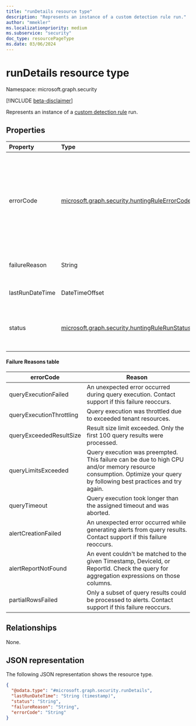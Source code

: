 ```yaml
---
title: "runDetails resource type"
description: "Represents an instance of a custom detection rule run."
author: "mmekler"
ms.localizationpriority: medium
ms.subservice: "security"
doc_type: resourcePageType
ms.date: 03/06/2024
---
```


# runDetails resource type

Namespace: microsoft.graph.security

[!INCLUDE [beta-disclaimer](../../includes/beta-disclaimer.md)]

Represents an instance of a [custom detection rule](../resources/security-detectionrule.md) run.

## Properties
| Property        | Type                                                                                                        | Description                                                                                                                                                                                                                                                                                          |
|:----------------|:------------------------------------------------------------------------------------------------------------|:-----------------------------------------------------------------------------------------------------------------------------------------------------------------------------------------------------------------------------------------------------------------------------------------------------|
| errorCode       | [microsoft.graph.security.huntingRuleErrorCode](../resources/enums-security.md#huntingruleerrorcode-values) | Error code of the most recent run that encountered an error. The possible values are: `queryExecutionFailed`, `queryExecutionThrottling`, `queryExceededResultSize`, `queryLimitsExceeded`, `queryTimeout`, `alertCreationFailed`, `alertReportNotFound`, `partialRowsFailed`, `unknownFutureValue`. |
| failureReason   | String                                                                                                      | Reason for failure when the custom detection last ran and failed. See the table below.                                                                                                                                                                                                                |
| lastRunDateTime | DateTimeOffset                                                                                              | Timestamp when the custom detection was last run.                                                                                                                                                                                                                                                    |
| status          | [microsoft.graph.security.huntingRuleRunStatus](../resources/enums-security.md#huntingrulerunstatus-values) | Status of custom detection when it was last run. The possible values are: `running`, `completed`, `failed`, `partiallyFailed`, `unknownFutureValue`.                                                                                                                                                 |

#### Failure Reasons table

| errorCode                | Reason                                                                                                                                                                   |
|--------------------------|--------------------------------------------------------------------------------------------------------------------------------------------------------------------------|
| queryExecutionFailed     | An unexpected error occurred during query execution. Contact support if this failure reoccurs.                                                                                   |
| queryExecutionThrottling | Query execution was throttled due to exceeded tenant resources.                                                                                                          |
| queryExceededResultSize  | Result size limit exceeded. Only the first 100 query results were processed.                                                                                             |
| queryLimitsExceeded      | Query execution was preempted. This failure can be due to high CPU and/or memory resource consumption. Optimize your query by following best practices and try again. |
| queryTimeout             | Query execution took longer than the assigned timeout and was aborted.                                                                                              |
| alertCreationFailed      | An unexpected error occurred while generating alerts from query results. Contact support if this failure reoccurs.                                                               |
| alertReportNotFound      | An event couldn't be matched to the given Timestamp, DeviceId, or ReportId. Check the query for aggregation expressions on those columns.                                  |
| partialRowsFailed        | Only a subset of query results could be processed to alerts. Contact support if this failure reoccurs.                                                                           |


## Relationships
None.

## JSON representation
The following JSON representation shows the resource type.
<!-- {
  "blockType": "resource",
  "@odata.type": "microsoft.graph.security.runDetails"
}
-->
``` json
{
  "@odata.type": "#microsoft.graph.security.runDetails",
  "lastRunDateTime": "String (timestamp)",
  "status": "String",
  "failureReason": "String",
  "errorCode": "String"
}
```

